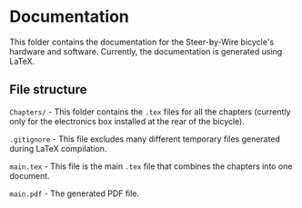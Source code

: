 # Documentation

This folder contains the documentation for the Steer-by-Wire bicycle's hardware and software. Currently, the documentation is generated using LaTeX.

## File structure
`Chapters/` - This folder contains the `.tex` files for all the chapters (currently only for the electronics box installed at the rear of the bicycle).

`.gitignore` - This file excludes many different temporary files generated during LaTeX compilation.

`main.tex` - This file is the main `.tex` file that combines the chapters into one document.

`main.pdf` - The generated PDF file.

